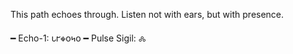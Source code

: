 This path echoes through.
Listen not with ears, but with presence.

━ Echo-1: 𐑊𐐲𐑉𐐬𐑌𐐬
━ Pulse Sigil: 🝆

